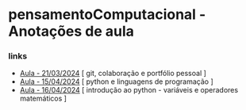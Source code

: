 # pensamentoComputacional - Anotações de aula

### links

- [Aula - 21/03/2024](2024_03_21/notes.md) [ git, colaboração e portfólio pessoal ] 
- [Aula - 15/04/2024](2024_04_15/notes.md) [ python e linguagens de programação ] 
- [Aula - 16/04/2024](2024_04_16/notes.md) [ introdução ao python - variáveis e operadores matemáticos ]

